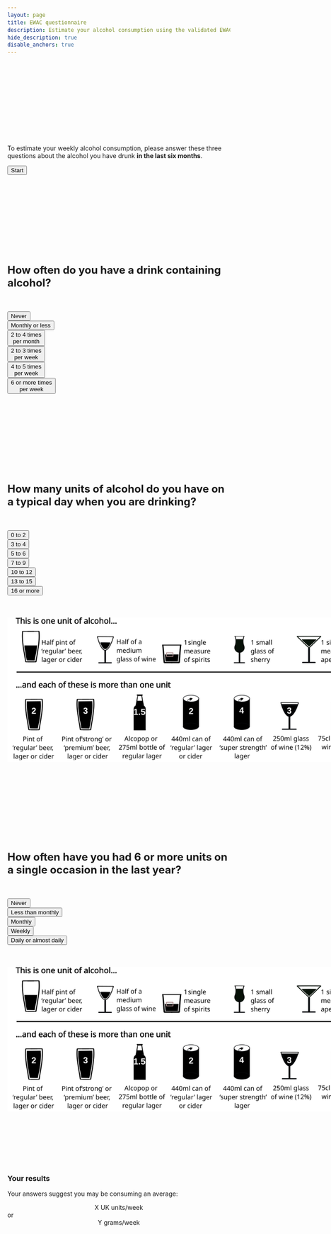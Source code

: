 ```yaml
---
layout: page
title: EWAC questionnaire 
description: Estimate your alcohol consumption using the validated EWAC tool <span class="badge badge-warning">experimental</span>
hide_description: true
disable_anchors: true
---
```

<style>
.unit-def {
  display: block;
  margin-left: auto;
  margin-right: auto;
  min-width:800px;
  margin-top: 50px;
  margin-bottom: 50px;
}

h2 {
  font-size: 1.5rem !important;
    margin-top: 200px !important;
    margin-bottom: 50px !important;
}
.btn-toolbar {
 margin-left: auto;
  margin-right: auto;
  margin-top: 50px;
  margin-bottom: 50px;
}

.screen1 {
margin-top: 200px;
  margin-bottom: 200px;
}

</style>

<div class="screen1">
<p class="lead">To estimate your weekly alcohol consumption, please answer these 
         three questions about the alcohol you have drunk <strong>in the last six months</strong>.
         </p> 
<div class="btn-start btn-group mr-2" role="group">
    <button type="button" class="btn btn-primary">Start</button>
</div>
</div>



## How often do you have a drink containing alcohol?

<div id="audit1" class="btn-toolbar" role="toolbar" aria-label="AUDIT-1">
  <div class="btn-group mr-2" role="group" aria-label="Never">
    <button type="button" class="btn btn-secondary">Never</button>
  </div>
  <div class="btn-group mr-2" role="group" aria-label="Monthly">
    <button type="button" class="btn btn-secondary">Monthly or less</button>
  </div>
  <div class="btn-group mr-2" role="group" aria-label="2-4 per month">
    <button type="button" class="btn btn-secondary">2 to 4 times<br>per month</button>
  </div>  
  <div class="btn-group mr-2" role="group" aria-label="2-3 per week">
    <button type="button" class="btn btn-secondary">2 to 3 times<br>per week</button>
  </div>  
  <div class="btn-group mr-2" role="group" aria-label="4-5 per week">
    <button type="button" class="btn btn-secondary">4 to 5 times<br>per week</button>
  </div>  
  <div class="btn-group mr-2" role="group" aria-label="6+ per week">
    <button type="button" class="btn btn-secondary">6 or more times<br>per week</button>
  </div>
</div>

## How many units of alcohol do you have on a typical day when you are drinking?

<div id="audit2" class="btn-toolbar" role="toolbar" aria-label="AUDIT-2">
  <div class="btn-group mr-2" role="group">
    <button type="button" class="btn btn-secondary">0 to 2</button>
  </div>
  <div class="btn-group mr-2" role="group">
    <button type="button" class="btn btn-secondary">3 to 4</button>
  </div>
  <div class="btn-group mr-2" role="group">
    <button type="button" class="btn btn-secondary">5 to 6</button>
  </div>  
  <div class="btn-group mr-2" role="group">
    <button type="button" class="btn btn-secondary">7 to 9</button>
  </div>  
  <div class="btn-group mr-2" role="group">
    <button type="button" class="btn btn-secondary">10 to 12</button>
  </div>
  <div class="btn-group mr-2" role="group">
    <button type="button" class="btn btn-secondary">13 to 15</button>
  </div>
  <div class="btn-group mr-2" role="group">
    <button type="button" class="btn btn-secondary">16 or more</button>
  </div>
</div>

<img src="assets/img/units_definition.svg" alt="Unit definitions"
  class="unit-def">

## How often have you had 6 or more units on a single occasion in the last year?

<div id="audit3" class="btn-toolbar" role="toolbar" aria-label="AUDIT-3">
  <div class="btn-group mr-2" role="group">
    <button type="button" class="btn btn-secondary">Never</button>
  </div>
  <div class="btn-group mr-2" role="group">
    <button type="button" class="btn btn-secondary">Less than monthly</button>
  </div>
  <div class="btn-group mr-2" role="group">
    <button type="button" class="btn btn-secondary">Monthly</button>
  </div>  
  <div class="btn-group mr-2" role="group">
    <button type="button" class="btn btn-secondary">Weekly</button>
  </div>  
  <div class="btn-group mr-2" role="group">
    <button type="button" class="btn btn-secondary">Daily or almost daily</button>
  </div>
</div>
<img src="assets/img/units_definition.svg" alt="Unit definitions"
  class="unit-def">


<br><br><br><br>

<div id="ewac-results-box" class="bd-callout bd-callout-info">
<h3 id="results-header">Your results</h3>
<p>Your answers suggest you may be consuming an average:</p>
<div id="ewac-results" class="d-flex">
<div class="p-2 flex-grow-1" align="center">X UK units/week</div>
<div class="align-bottom"> or </div>
<div class="p-2 flex-grow-1" align="center">Y grams/week</div>
</div>
</div>

